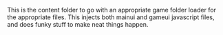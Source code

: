 This is the content folder to go with an appropriate game folder loader for the
appropriate files. This injects both mainui and gameui javascript files, and
does funky stuff to make neat things happen.
